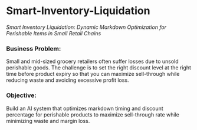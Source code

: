# Smart-Inventory-Liquidation

_Smart Inventory Liquidation: Dynamic Markdown Optimization for Perishable Items in Small Retail Chains_

### Business Problem:
Small and mid-sized grocery retailers often suffer losses due to unsold perishable goods. The challenge is to set the right discount level at the right time before product expiry so that you can maximize sell-through while reducing waste and avoiding excessive profit loss.

### Objective:
Build an AI system that optimizes markdown timing and discount percentage for perishable products to maximize sell-through rate while minimizing waste and margin loss.


